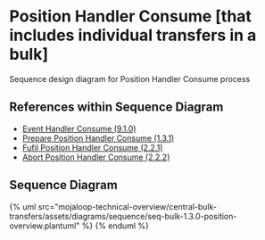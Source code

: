 # Position Handler Consume [that includes individual transfers in a bulk]

Sequence design diagram for Position Handler Consume process

## References within Sequence Diagram

* [Event Handler Consume (9.1.0)](../../central-event-processor/9.1.0-event-handler-placeholder.md)
* [Prepare Position Handler Consume (1.3.1)](1.3.1-prepare-position-handler-consume.md)
* [Fufil Position Handler Consume (2.2.1)](2.2.1-fulfil-commit-for-bulk.md)
* [Abort Position Handler Consume (2.2.2)](2.2.2-fulfil-abort-for-bulk.md)

## Sequence Diagram

{% uml src="mojaloop-technical-overview/central-bulk-transfers/assets/diagrams/sequence/seq-bulk-1.3.0-position-overview.plantuml" %}
{% enduml %}